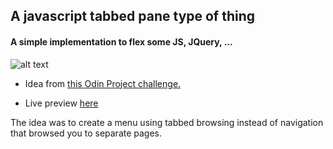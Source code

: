 ## A javascript tabbed pane type of thing

#### A simple implementation to flex some JS, JQuery, ...

![alt text](./img/calc-shot.png "JS-Calculator screen shot")

- Idea from <a href="http://www.theodinproject.com/javascript-and-jquery/manipulating-the-dom-with-jquery" target="_blank">this Odin Project challenge.</a>

- Live preview [here](http://htmlpreview.github.io/?https://github.com/afshinator/)


The idea was to create a menu using tabbed browsing instead of navigation that browsed you to separate pages.  





